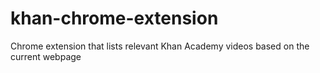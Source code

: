 # khan-chrome-extension
Chrome extension that lists relevant Khan Academy videos based on the current webpage
